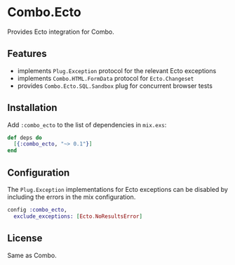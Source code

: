 # Combo.Ecto

Provides Ecto integration for Combo.

## Features

- implements `Plug.Exception` protocol for the relevant Ecto exceptions
- implements `Combo.HTML.FormData` protocol for `Ecto.Changeset`
- provides `Combo.Ecto.SQL.Sandbox` plug for concurrent browser tests

## Installation

Add `:combo_ecto` to the list of dependencies in `mix.exs`:

```elixir
def deps do
  [{:combo_ecto, "~> 0.1"}]
end
```

## Configuration

The `Plug.Exception` implementations for Ecto exceptions can be disabled by including the errors in the mix configuration.

```elixir
config :combo_ecto,
  exclude_exceptions: [Ecto.NoResultsError]
```

## License

Same as Combo.
